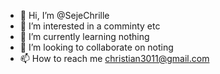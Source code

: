 - 👋 Hi, I’m @SejeChrille
- 👀 I’m interested in a comminty etc
- 🌱 I’m currently learning nothing
- 💞️ I’m looking to collaborate on noting
- 📫 How to reach me christian3011@gmail.com

<!---
SejeChrille/SejeChrille is a ✨ special ✨ repository because its `README.md` (this file) appears on your GitHub profile.
You can click the Preview link to take a look at your changes.
--->
